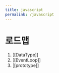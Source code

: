 ```yaml
---
title: javascript
permalink: /javascript
---
```


# 로드맵
1. [[DataType]]
2. [[EventLoop]]
3. [[prototype]]

